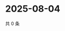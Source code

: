 # 2025-08-04

共 0 条

<!-- BEGIN ZHIHUQUESTIONS -->
<!-- 最后更新时间 Mon Aug 04 2025 22:17:23 GMT+0800 (China Standard Time) -->

<!-- END ZHIHUQUESTIONS -->
